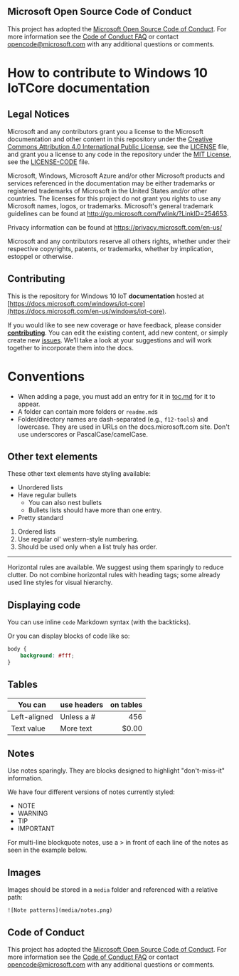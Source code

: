 ## Microsoft Open Source Code of Conduct

This project has adopted the [Microsoft Open Source Code of Conduct](https://opensource.microsoft.com/codeofconduct/).
For more information see the [Code of Conduct FAQ](https://opensource.microsoft.com/codeofconduct/faq/) or contact [opencode@microsoft.com](mailto:opencode@microsoft.com) with any additional questions or comments.

# How to contribute to Windows 10 IoTCore documentation

## Legal Notices
Microsoft and any contributors grant you a license to the Microsoft documentation and other content
in this repository under the [Creative Commons Attribution 4.0 International Public License](https://creativecommons.org/licenses/by/4.0/legalcode),
see the [LICENSE](LICENSE) file, and grant you a license to any code in the repository under the [MIT License](https://opensource.org/licenses/MIT), see the
[LICENSE-CODE](LICENSE-CODE) file.

Microsoft, Windows, Microsoft Azure and/or other Microsoft products and services referenced in the documentation
may be either trademarks or registered trademarks of Microsoft in the United States and/or other countries.
The licenses for this project do not grant you rights to use any Microsoft names, logos, or trademarks.
Microsoft's general trademark guidelines can be found at http://go.microsoft.com/fwlink/?LinkID=254653.

Privacy information can be found at https://privacy.microsoft.com/en-us/

Microsoft and any contributors reserve all others rights, whether under their respective copyrights, patents,
or trademarks, whether by implication, estoppel or otherwise.

## Contributing

This is the repository for Windows 10 IoT **documentation** hosted at [https://docs.microsoft.com/windows/iot-core](https://docs.microsoft.com/en-us/windows/iot-core).

If you would like to see new coverage or have feedback, please consider [**contributing**](/CONTRIBUTING.md).  You can edit the existing content, add new content, or simply create new [issues](https://github.com/MicrosoftDocs/windows-iotcore-docs/issues). We’ll take a look at your suggestions and will work together to incorporate them into the docs.

# Conventions
  - When adding a page, you must add an entry for it in [toc.md](windows-iotcore/TOC.md) for it to appear.
  - A folder can contain more folders or `readme.md`s
  - Folder/directory names are dash-separated (e.g., `f12-tools`) and lowercase. They are used in URLs on the docs.microsoft.com site. Don't use underscores or PascalCase/camelCase.


## Other text elements

These other text elements have styling available:

* Unordered lists
* Have regular bullets
   * You can also nest bullets
   * Bullets lists should have more than one entry.
* Pretty standard

1. Ordered lists
2. Use regular ol' western-style numbering.
3. Should be used only when a list truly has order.

_________________________

Horizontal rules are available. We suggest using them sparingly to reduce clutter.
Do not combine  horizontal rules with heading tags; some already used line styles for visual hierarchy.

## Displaying code

You can use inline `code` Markdown syntax (with the backticks).

Or you can display blocks of code like so:

```css
body {
	background: #fff;
}
```

## Tables

| You can     | use headers | on tables    |
|-------------|-------------|-------------:|
| Left-aligned| Unless a #  | 456          |
| Text value  | More text   | $0.00        |

## Notes

Use notes sparingly. They are blocks designed to highlight "don't-miss-it" information.

We have four different versions of notes currently styled:
- NOTE
- WARNING
- TIP
- IMPORTANT


For multi-line blockquote notes, use a > in front of each line of the notes as seen in the example below.

## Images

Images should be stored in a `media` folder and referenced with a relative path:

`![Note patterns](media/notes.png)`


## Code of Conduct
This project has adopted the [Microsoft Open Source Code of Conduct](https://opensource.microsoft.com/codeofconduct/). For more information see the [Code of Conduct FAQ](https://opensource.microsoft.com/codeofconduct/faq/) or contact [opencode@microsoft.com](mailto:opencode@microsoft.com) with any additional questions or comments.
